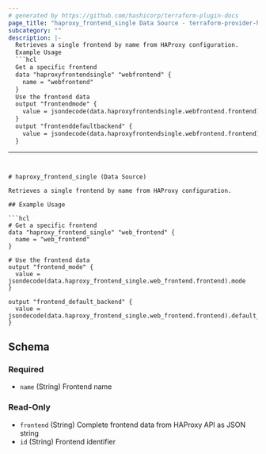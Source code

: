 ```yaml
---
# generated by https://github.com/hashicorp/terraform-plugin-docs
page_title: "haproxy_frontend_single Data Source - terraform-provider-haproxy"
subcategory: ""
description: |-
  Retrieves a single frontend by name from HAProxy configuration.
  Example Usage
  ```hcl
  Get a specific frontend
  data "haproxyfrontendsingle" "webfrontend" {
    name = "webfrontend"
  }
  Use the frontend data
  output "frontendmode" {
    value = jsondecode(data.haproxyfrontendsingle.webfrontend.frontend).mode
  }
  output "frontenddefaultbackend" {
    value = jsondecode(data.haproxyfrontendsingle.webfrontend.frontend).defaultbackend
  }
  ```
---
```


# haproxy_frontend_single (Data Source)

Retrieves a single frontend by name from HAProxy configuration.

## Example Usage

```hcl
# Get a specific frontend
data "haproxy_frontend_single" "web_frontend" {
  name = "web_frontend"
}

# Use the frontend data
output "frontend_mode" {
  value = jsondecode(data.haproxy_frontend_single.web_frontend.frontend).mode
}

output "frontend_default_backend" {
  value = jsondecode(data.haproxy_frontend_single.web_frontend.frontend).default_backend
}
```



<!-- schema generated by tfplugindocs -->
## Schema

### Required

- `name` (String) Frontend name

### Read-Only

- `frontend` (String) Complete frontend data from HAProxy API as JSON string
- `id` (String) Frontend identifier
